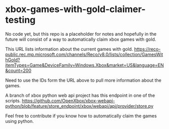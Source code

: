 # xbox-games-with-gold-claimer-testing

No code yet, but this repo is a placeholder for notes and hopefully in the future will consist of a way to automatically claim xbox games with gold.

This URL lists information about the current games with gold. https://reco-public.rec.mp.microsoft.com/channels/Reco/v8.0/lists/collection/GamesWithGold?itemTypes=Game&DeviceFamily=Windows.Xbox&market=US&language=EN&count=200

Need to use the IDs form the URL above to pull more information about the games.

A branch of xbox python web api project has this endpoint in one of the scripts. https://github.com/OpenXbox/xbox-webapi-python/blob/feature/store_endpoint/xbox/webapi/api/provider/store.py

Feel free to contribute if you know how to automatically claim the games using python.

